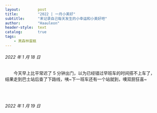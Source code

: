 ```yaml
---
layout:        post
title:         "2022 | 一月小美好"
subtitle:      "来记录自己每天发生的小幸运和小美好吧"
author:        "Haauleon"
header-style:  text
catalog:       true
tags:
    - 黑森林蛋糕
---
```


###### 2022 年 1 月 18 日
&emsp;&emsp;今天早上比平常迟了 5 分钟出门，以为已经错过早班车的时间搭不上车了，结果走到巴士站后查了下路线，咦~下一班车还有一个站就到，噢双厨狂喜~     

<br><br>

###### 2022 年 1 月 19 日